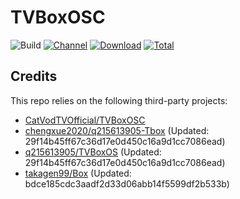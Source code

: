 # TVBoxOSC

![Build](https://shields.io/github/actions/workflow/status/chengxue2020/q215613905-Tbox/Main.yml?branch=master&logo=github&label=Build)
[![Channel](https://img.shields.io/badge/Follow-Telegram-blue.svg?logo=telegram)](https://t.me/TVBoxOSC)
[![Download](https://img.shields.io/github/v/release/chengxue2020/q215613905-Tbox?color=orange&logoColor=orange&label=Download&logo=DocuSign)](https://github.com/chengxue2020/q215613905-Tbox/releases/latest) 
[![Total](https://shields.io/github/downloads/chengxue2020/q215613905-Tbox/total?logo=Bookmeter&label=Counts&logoColor=yellow&color=yellow)](https://github.com/chengxue2020/q215613905-Tbox/releases)

## Credits
This repo relies on the following third-party projects:
- [CatVodTVOfficial/TVBoxOSC](https://github.com/CatVodTVOfficial/TVBoxOSC)
- [chengxue2020/q215613905-Tbox](https://github.com/chengxue2020/q215613905-Tbox) (Updated: 29f14b45ff67c36d17e0d450c16a9d1cc7086ead)
- [q215613905/TVBoxOS](https://github.com/q215613905/TVBoxOS) (Updated: 29f14b45ff67c36d17e0d450c16a9d1cc7086ead)
- [takagen99/Box](https://github.com/takagen99/Box) (Updated: bdce185cdc3aadf2d33d06abb14f5599df2b533b)
